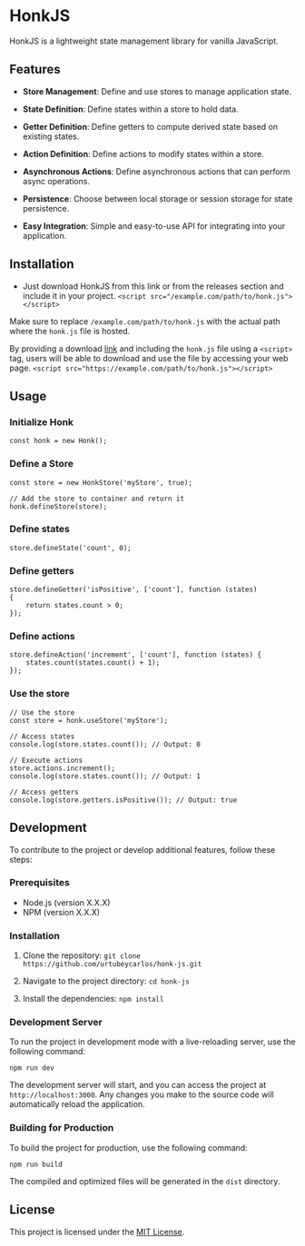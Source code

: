 # HonkJS

HonkJS is a lightweight state management library for vanilla JavaScript.

## Features

-   **Store Management**: Define and use stores to manage application state.

-   **State Definition**: Define states within a store to hold data.

-   **Getter Definition**: Define getters to compute derived state based on existing states.

-   **Action Definition**: Define actions to modify states within a store.

-   **Asynchronous Actions**: Define asynchronous actions that can perform async operations.

-   **Persistence**: Choose between local storage or session storage for state persistence.

-   **Easy Integration**: Simple and easy-to-use API for integrating into your application.

## Installation

-   Just download HonkJS from this link or from the releases section and include it in your project.
    `<script src="/example.com/path/to/honk.js"></script>`

Make sure to replace `/example.com/path/to/honk.js` with the actual path where the `honk.js` file is hosted.

By providing a download [link](https://github.com/urtubeycarlos/honk-js/releases/tag/v1) and including the `honk.js` file using a `<script>` tag, users will be able to download and use the file by accessing your web page.
`<script src="https://example.com/path/to/honk.js"></script>`

## Usage

### Initialize Honk

    const honk = new Honk();

### Define a Store

    const store = new HonkStore('myStore', true);

    // Add the store to container and return it
    honk.defineStore(store);

### Define states

    store.defineState('count', 0);

### Define getters

    store.defineGetter('isPositive', ['count'], function (states)
    {
    	return states.count > 0;
    });

### Define actions

    store.defineAction('increment', ['count'], function (states) {
        states.count(states.count() + 1);
    });

### Use the store

    // Use the store
    const store = honk.useStore('myStore');

    // Access states
    console.log(store.states.count()); // Output: 0

    // Execute actions
    store.actions.increment();
    console.log(store.states.count()); // Output: 1

    // Access getters
    console.log(store.getters.isPositive()); // Output: true

## Development

To contribute to the project or develop additional features, follow these steps:

### Prerequisites

-   Node.js (version X.X.X)
-   NPM (version X.X.X)

### Installation

1. Clone the repository:
   `git clone https://github.com/urtubeycarlos/honk-js.git`

2. Navigate to the project directory:
   `cd honk-js`
3. Install the dependencies:
   `npm install`

### Development Server

To run the project in development mode with a live-reloading server, use the following command:

`npm run dev`

The development server will start, and you can access the project at `http://localhost:3000`. Any changes you make to the source code will automatically reload the application.

### Building for Production

To build the project for production, use the following command:

`npm run build`

The compiled and optimized files will be generated in the `dist` directory.

## License

This project is licensed under the [MIT License](https://opensource.org/license/mit/).
